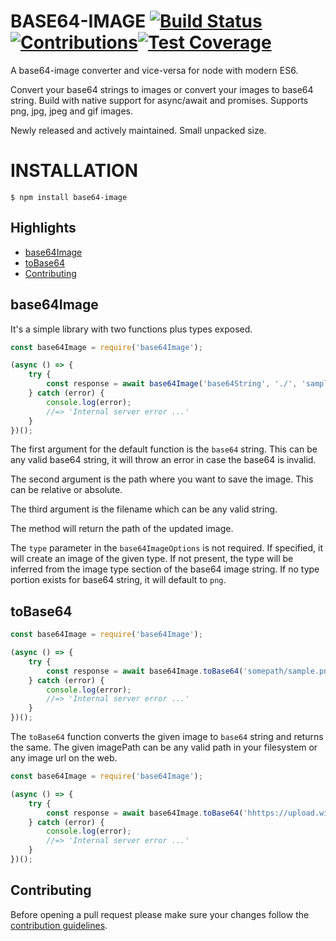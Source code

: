 # BASE64-IMAGE [![Build Status](https://travis-ci.org/dopecodez/base64-image.svg?branch=master)](https://travis-ci.org/dopecodez/base64-image) [![Contributions](https://img.shields.io/badge/contributions-welcome-brightgreen.svg?style=flat)](https://github.com/dopecodez/base64-image/issues)[![Test Coverage](https://api.codeclimate.com/v1/badges/84f7953e0bd19f4db04a/test_coverage)](https://codeclimate.com/github/dopecodez/base64-image/test_coverage)

A base64-image converter and vice-versa for node with modern ES6.

Convert your base64 strings to images or convert your images to base64 string. Build with native support for async/await and promises. Supports png, jpg, jpeg and gif images.

Newly released and actively maintained. Small unpacked size.

# INSTALLATION

```
$ npm install base64-image
```

## Highlights

- [base64Image](#base64Image)
- [toBase64](#toBase64)
- [Contributing](#contributing)

## base64Image

It's a simple library with two functions plus types exposed.

```js
const base64Image = require('base64Image');

(async () => {
	try {
		const response = await base64Image('base64String', './', 'sample', {type: 'jpeg'});	
	} catch (error) {
		console.log(error);
		//=> 'Internal server error ...'
	}
})();
```
The first argument for the default function is the `base64` string. This can be any valid base64 string, it will throw an error in case the base64 is invalid.

The second argument is the path where you want to save the image. This can be relative or absolute.

The third argument is the filename which can be any valid string.

The method will return the path of the updated image.

The `type` parameter in the `base64ImageOptions` is not required. If specified, it will create an image of the given type. If not present, the type will be inferred from the image type section of the base64 image string. If no type portion exists for base64 string, it will default to `png`.

## toBase64

```js
const base64Image = require('base64Image');

(async () => {
	try {
		const response = await base64Image.toBase64('somepath/sample.png');	
	} catch (error) {
		console.log(error);
		//=> 'Internal server error ...'
	}
})();
```
The `toBase64` function converts the given image to `base64` string and returns the same. The given imagePath can be any valid path in your filesystem or any image url on the web.

```js
const base64Image = require('base64Image');

(async () => {
	try {
		const response = await base64Image.toBase64('hhttps://upload.wikimedia.org/wikipedia/en/f/f3/Dilbert-20050910.png');	
	} catch (error) {
		console.log(error);
		//=> 'Internal server error ...'
	}
})();
```

## Contributing

Before opening a pull request please make sure your changes follow the
[contribution guidelines][1].

[1]: https://github.com/dopecodez/pingman/blob/master/CONTRIBUTING.md


